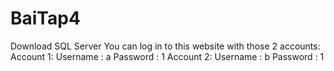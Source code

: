 # BaiTap4
Download SQL Server
You can log in to this website with those 2 accounts: 
Account 1:
Username : a
Password : 1
Account 2:
Username : b
Password : 1
